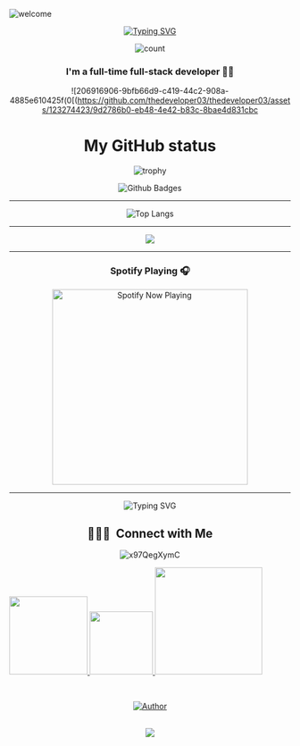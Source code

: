 ![welcome](https://github.com/thedeveloper03/thedeveloper03/assets/123274423/dddcb089-cc76-4531-a2be-06d863f784d2)

 <p align="center"> 
 <div align="center">  
   <a href="https://git.io/typing-svg"><img 
  src="https://readme-typing-svg.demolab.com?font=Rubik+Dirt&size=65&pause=1000&color=15ff63&background=FF20A500&center=true&vCenter=true&width=1000&height=150&lines=I'm+Web+Developer;New+Beginning+Developer;Please+Support+Me" 
  alt="Typing SVG" /></a>      
 </p> 

 <p align="center"> 
 <img align="center" alt="count" src="https://count.getloli.com/get/@: web-developer03?theme=rule34"> 
 </p>

   ### <div align="center">I'm a full-time full-stack developer 👨‍💻</div> 
   
  ![206916906-9bfb66d9-c419-44c2-908a-4885e610425f(0[(https://github.com/thedeveloper03/thedeveloper03/assets/123274423/9d2786b0-eb48-4e42-b83c-8bae4d831cbc

# My GitHub status
![trophy](https://github-profile-trophy.vercel.app/?username=web-developer03&theme=radical)
<br>
</p>

![Github Badges](https://github-readme-stats.vercel.app/api?username=web-developer03&show_icons=true&theme=highcontrast)
<br>
___ 
  
 ![Top Langs](https://github-readme-stats.vercel.app/api/top-langs/?username=web-developer03&count_private=true&show_icons=true&theme=highcontrast) 
 ___

![](https://github-readme-streak-stats.herokuapp.com/?user=web-developer03&theme=highcontrast&hide_border=true)
___

### Spotify Playing 🎧

<p align="center">
  <a href="https://open.spotify.com/track/2K1d3wo1LCF7aMRv8NIxu3" target="_blank"><img src="https://now-playing-on-spotify.vercel.app/api/spotify" alt="Spotify Now Playing" width="350"/></a>
</p>

------

<div align="center">
    <img
        src="https://readme-typing-svg.herokuapp.com?font=Rubik+Dirt&size=25&duration=4997&color=963300&background=FF674200&center=true&vCenter=true&lines=Hi+there+Its+the+developer+;Thanks+for+Visiting+;Follow+my+github"
            alt="Typing SVG"
        />
    </a>

## 👨🏻‍💼 &nbsp;Connect with Me 
  ![x97QegXymC](https://github.com/thedeveloper03/thedeveloper03/assets/123274423/988ca430-c243-459c-ba07-6b899eb52a2d)

 <p align="left"> 
  
  <a href="https://www.instagram.com/the_developer.01" alt="Linkedin"> 
   <img width="140px" src="https://img.shields.io/badge/-Instagram-rgb(25, 27, 30)?style=for-the-badge&logo=Instagram&logoColor=rgb(150, 118, 228)&link=https://instagram.com/The_developer.01"/>  
  </a> 
  
  <a href="mailto: smtechmods " alt="Gmail"> 
   <img width="113px" src="https://img.shields.io/badge/-Gmail-rgb(25, 27, 30)?style=for-the-badge&logo=Gmail&logoColor=rgb(150, 118, 228)&link=mailto: smtechofcmods@gmail.com"/>  
  </a> 
  
  <a href="https://smdeveloper vercel.app/" alt="Portfolio"> 
   <img width="192px" src="https://img.shields.io/badge/my_portfolio-rgb(25, 27, 30)?style=for-the-badge&logo=ko-fi&logoColor=rgb(150, 118, 228)&link=https://www.evander.com.br/"/> 
  </a> 
  
  </p>
   <br/> 
     <div>
   <p align="center"> 
 <a href="#"><img title="Author" src="https://img.shields.io/badge/Author-web developer-red.svg?style=for-the-badge&logo=github"></a> 
 </p> 
 
 </div>
 <br/>  
  <div style="text-align:center">  
  <a href="#">  
    <img src="./Bottom.svg"></a>  
  </div>  

